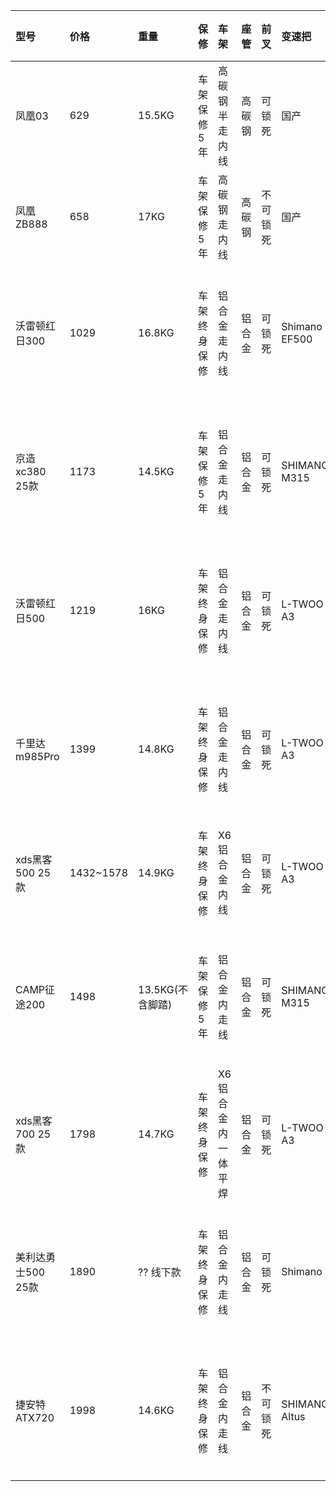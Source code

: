 | 型号                | 价格         | 重量               | 保修             | 车架                     | 座管     | 前叉       | 变速把           | 前变速器            | 后变速器            | 前花鼓                 | 后花鼓                 | 刹车                   | 轮胎                 |
| :------------------ | :----------- | :----------------- | :--------------- | :----------------------- | :------- | :--------- | :--------------- | :------------------ | :------------------ | :--------------------- | :--------------------- | :--------------------- | :------------------- |
| 凤凰03              | 629          | 15.5KG             | 车架保修5年      | 高碳钢半走内线           | 高碳钢   | 可锁死     | 国产             | 国产                | 国产                | 国产                   | 国产                   | 机械碟刹               | 耐可力26寸           |
| 凤凰ZB888           | 658          | 17KG               | 车架保修5年      | 高碳钢走内线             | 高碳钢   | 不可锁死   | 国产             | 国产                | 国产                | 国产                   | 国产                   | 机械碟刹               | 万达26/27.5寸        |
| 沃雷顿红日300       | 1029         | 16.8KG             | 车架终身保修     | 铝合金走内线             | 铝合金   | 可锁死     | Shimano EF500    | L-TWOO A3           | Shimano TY300       | 快拆铝合金培林花鼓     | 快拆铝合金培林花鼓     | 铝合金机械碟刹         | VORLRD 27.5寸        |
| 京造xc380 25款      | 1173         | 14.5KG             | 车架保修5年      | 铝合金走内线             | 铝合金   | 可锁死     | SHIMANO M315     | Shimano TX800       | Shimano TX800       | 快拆铝合金培林花鼓     | 铝合金培林花鼓         | 油压碟刹               | 正新27.5寸           |
| 沃雷顿红日500       | 1219         | 16KG               | 车架终身保修     | 铝合金走内线             | 铝合金   | 可锁死     | L-TWOO A3        | L-TWOO A3           | L-TWOO A3           | 快拆铝合金培林花鼓     | 快拆铝合金培林花鼓     | 油压碟刹               | VORLRD 27.5寸        |
| 千里达m985Pro       | 1399         | 14.8KG             | 车架终身保修     | 铝合金走内线             | 铝合金   | 可锁死     | L-TWOO A3        | Shimano TY600       | Shimano TX800       | 快拆铝合金培林花鼓     | 快拆铝合金培林花鼓     | 油压碟刹               | 正新27.5寸           |
| xds黑客500 25款     | 1432~1578    | 14.9KG             | 车架终身保修     | X6铝合金内线             | 铝合金   | 可锁死     | L-TWOO A3        | L-TWOO A3           | Shimano TX800       | 铝合金培林花鼓         | 铝合金培林花鼓         | 油压碟刹               | Branta 27.5寸        |
| CAMP征途200         | 1498         | 13.5KG(不含脚踏)   | 车架保修5年      | 铝合金内走线             | 铝合金   | 可锁死     | SHIMANO M315     | Shimano TY600       | Shimano TX800       | 快拆铝合金培林花鼓     | 快拆铝合金培林花鼓     | 油压碟刹               | 朝阳27.5寸           |
| xds黑客700 25款     | 1798         | 14.7KG             | 车架终身保修     | X6铝合金内一体平焊       | 铝合金   | 可锁死     | L-TWOO A3        | Shimano TY600       | Shimano TX800       | 铝合金培林花鼓         | 铝合金培林花鼓         | 油压碟刹               | Branta 27.5寸        |
| 美利达勇士500 25款  | 1890         | ?? 线下款          | 车架终身保修     | 铝合金内走线             | 铝合金   | 可锁死     | Shimano          | Shimano TY600       | Shimano TX800       | 快拆铝合金培林花鼓     | 快拆铝合金培林花鼓     | SHIMANO 油压碟刹       | 正新26寸             |
| 捷安特ATX720        | 1998         | 14.6KG             | 车架终身保修     | 铝合金内走线             | 铝合金   | 不可锁死   | SHIMANO Altus    | Shimano TY          | Shimano TY          | 快拆铝合金培林花鼓     | 快拆铝合金培林花鼓     | SHIMANO 油压碟刹       | 捷安特 27.5寸        |